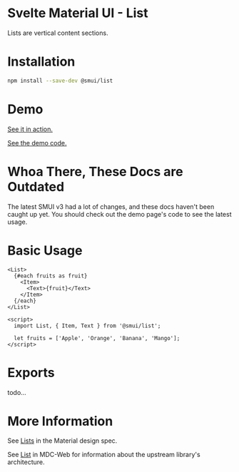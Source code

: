 # Svelte Material UI - List

Lists are vertical content sections.

# Installation

```sh
npm install --save-dev @smui/list
```

# Demo

[See it in action.](https://sveltematerialui.com/demo/list)

[See the demo code.](/site/src/routes/demo/list/)

# Whoa There, These Docs are Outdated

The latest SMUI v3 had a lot of changes, and these docs haven't been caught up yet. You should check out the demo page's code to see the latest usage.

# Basic Usage

```svelte
<List>
  {#each fruits as fruit}
    <Item>
      <Text>{fruit}</Text>
    </Item>
  {/each}
</List>

<script>
  import List, { Item, Text } from '@smui/list';

  let fruits = ['Apple', 'Orange', 'Banana', 'Mango'];
</script>
```

# Exports

todo...

# More Information

See [Lists](https://material.io/components/lists) in the Material design spec.

See [List](https://github.com/material-components/material-components-web/tree/v10.0.0/packages/mdc-list) in MDC-Web for information about the upstream library's architecture.

